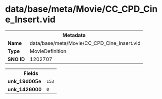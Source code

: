 <h1>data/base/meta/Movie/CC_CPD_Cine_Insert.vid</h1><table><tr><th colspan="100%">Metadata</th></tr><tr><td><b>Name</b></td><td>data/base/meta/Movie/CC_CPD_Cine_Insert.vid</td></tr><tr><td><b>Type</b></td><td>MovieDefinition</td></tr><tr><td><b>SNO ID</b></td><td>1202707</td></tr></table>

<table><tr><th colspan="100%">Fields</th></tr><tr><td><b>unk_19d005e</b></td><td><code>153</code></td></tr><tr><td><b>unk_1426000</b></td><td><code>0</code></td></tr></table>


